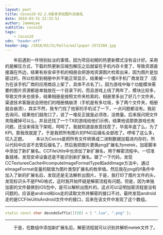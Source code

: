 ```yaml
---
layout: post
title: Cocos2d-X2.2.6版本添加图片后缀名
date: 2018-03-31 22:33:51
author: JammeLee
subtitle: cocos2d
tags: 
	- Cocos2d
cdn: 'header-off'
header-img: /2018/03/31/hello/wallpaper-2572384.jpg
---
```

<!-- # Cocos2d-X2.2.6版本添加图片后缀名 -->

<!-- <table>
    <tr>
        <td> -->
&#8194;&#8194;&#8194;&#8194;年前遇到一件特别扯淡的事情，因为项目初期的热更新模式没有设计好。采用的是解压方式，下载的热更新压缩包解压之后就留在手机内存卡里了，导致资源直接漏在外边，结果有些安卓手机的相册会把游戏资源图片检索出来，因为图片是加密过的，所以检索到相册中并不能正常显示，结果被一个傻X手机厂商发现了（因为在该手机厂商的应用商店上架了，具体不点名了）。因为游戏中每个功能模块需要的图片资源都是单独放在一个目录下的，而且游戏上线了两年了，模块比较多，导致文件夹也很多，结果相册是按照文件夹检索的，相册里多出了好几个文件夹，渠道技术客服说会把他们的相册搞崩溃（手机是有多垃圾，多了两个文件夹，相册就会崩溃），其实不然，我专门找了他家的手机试了一下，一点问题都没有。我前去询问，结果他们就改口了，说了一堆反正就是必须改，没商量。后来我问把文件夹隐藏掉可以么，并且还找了一个TX的游戏给他们示例，结果他说那款游戏也有问题，还没来得及下架呢，呵呵了。我就知道是故意找茬了，毕竟年底了么，为了KPI。那我改就是了。于是我把所有图片的PNG后缀名全部改了。啰嗦了这么多，切入正题。
&#8194;&#8194;&#8194;&#8194;本以为Cocos是把所有文件转换成二进制数据加载进内存的，所以代码中应该不去管后缀名了，然后我把图片更换png扩展名为metek，加密脚本中添加了新扩展名。CCFileUtils中也添加了新扩展名，用于解密流程中。一切准备就绪，发现安卓设备还是不能识别新扩展名。跟了一下代码，发现CCTextureeCache中computeImageFormatType和addImage方法中，通过eImageFormat变量的赋值为图片类型扩展名的枚举值。然后我在png的if条件中加入了新的扩展名后，发现还是无法解析出图片。于是，我打印了图片文件的头，发现标识头不是PNG格式，这时我开始怀疑是解密流程有问题。但是，因为单独加密的文件替换到iOS包中，是可以解析出图片的。这点可以证明加密流程是没有问题的。应该是android和ios走的读取文件并解密的接口不对。最终发现android走的是CCFileUitlsAndroid文件中的接口，后来在该文件中发现了这个数组。
 <!--        </td>
    </tr>
</table> -->
 
 
---
```C++
static const char decodeSuffix[][50] = { ".lua", ".png" };
```
---
&#8194;&#8194;&#8194;&#8194;于是，在数组中添加新扩展名后，解密流程就可以识别并解析metek文件了。
